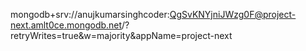 mongodb+srv://anujkumarsinghcoder:QgSvKNYjniJWzg0F@project-next.amlt0ce.mongodb.net/?retryWrites=true&w=majority&appName=project-next